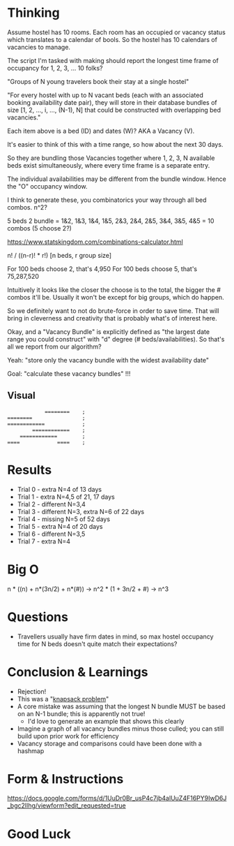 # Thinking

Assume hostel has 10 rooms. Each room has an occupied or vacancy status which translates to a calendar of bools. So the hostel has 10 calendars of vacancies to manage.

The script I'm tasked with making should report the longest time frame of occupancy for 1, 2, 3, ... 10 folks?

"Groups of N young travelers book their stay at a single hostel"

"For every hostel with up to N vacant beds (each with an associated booking availability date pair), they will store in their database bundles of size [1, 2, …, i, …,  (N-1), N] that could be constructed with overlapping bed vacancies."

Each item above is a bed (ID) and dates (W)? AKA a Vacancy (V).

It's easier to think of this with a time range, so how about the next 30 days.

So they are bundling those Vacancies together where 1, 2, 3, N available beds exist simultaneously, where every time frame is a separate entry.

The individual availabilities may be different from the bundle window. Hence the "O" occupancy window.

I think to generate these, you combinatorics your way through all bed combos. n^2?

5 beds 2 bundle = 1&2, 1&3, 1&4, 1&5, 2&3, 2&4, 2&5, 3&4, 3&5, 4&5 = 10 combos (5 choose 2?)

https://www.statskingdom.com/combinations-calculator.html

n! / ((n-r)! * r!) [n beds, r group size]

For 100 beds choose 2, that's 4,950
For 100 beds choose 5, that's 75,287,520

Intuitively it looks like the closer the choose is to the total, the bigger the # combos it'll be. Usually it won't be except for big groups, which do happen.

So we definitely want to not do brute-force in order to save time. That will bring in cleverness and creativity that is probably what's of interest here.

Okay, and a "Vacancy Bundle" is explicitly defined as "the largest date range you could construct" with "d" degree (# beds/availabilities). So that's all we report from our algorithm?

Yeah: "store only the vacancy bundle with the widest availability date"

Goal: "calculate these vacancy bundles" !!!

## Visual

```
 	 		========	;
========				;
============			;
		============	;
	============		;
====			====	;
```

# Results

* Trial 0 - extra N=4 of 13 days
* Trial 1 - extra N=4,5 of 21, 17 days
* Trial 2 - different N=3,4
* Trial 3 - different N=3, extra N=6 of 22 days
* Trial 4 - missing N=5 of 52 days
* Trial 5 - extra N=4 of 20 days
* Trial 6 - different N=3,5
* Trial 7 - extra N=4

# Big O

n * ((n) + n*(3n/2) + n*(#)) -> n^2 * (1 + 3n/2 + #) -> n^3

# Questions

* Travellers usually have firm dates in mind, so max hostel occupancy time for N beds doesn't quite match their expectations?

# Conclusion & Learnings

* Rejection!
* This was a "[knapsack problem](https://en.wikipedia.org/wiki/Knapsack_problem)"
* A core mistake was assuming that the longest N bundle MUST be based on an N-1 bundle; this is apparently not true!
    * I'd love to generate an example that shows this clearly
* Imagine a graph of all vacancy bundles minus those culled; you can still build upon prior work for efficiency
* Vacancy storage and comparisons could have been done with a hashmap

# Form & Instructions

https://docs.google.com/forms/d/1UuDr0Br_usP4c7jb4alUuZ4F16PY9IwD6J_bgc2Ilhg/viewform?edit_requested=true

# Good Luck

